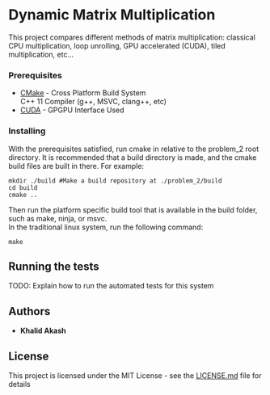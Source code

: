 # Dynamic Matrix Multiplication

This project compares different methods of matrix multiplication: classical CPU multiplication, loop unrolling, GPU accelerated (CUDA), tiled multiplication, etc...

### Prerequisites
* [CMake](https://cmake.org/download/) - Cross Platform Build System  
C++ 11 Compiler (g++, MSVC, clang++, etc)  
* [CUDA](https://developer.nvidia.com/cuda-zone) - GPGPU Interface Used

### Installing

With the prerequisites satisfied, run cmake in relative to the problem_2 root directory. It is recommended that a build directory is made, and the cmake build files are built in there. For example:
```
mkdir ./build #Make a build repository at ./problem_2/build  
cd build  
cmake ..
```

Then run the platform specific build tool that is available in the build folder, such as make, ninja, or msvc.  
In the traditional linux system, run the following command:  
```
make
```

## Running the tests

TODO: Explain how to run the automated tests for this system


## Authors

* **Khalid Akash**

## License

This project is licensed under the MIT License - see the [LICENSE.md](LICENSE.md) file for details

